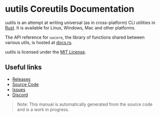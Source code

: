 # uutils Coreutils Documentation

uutils is an attempt at writing universal (as in cross-platform) CLI
utilities in [Rust](https://www.rust-lang.org). It is available for
Linux, Windows, Mac and other platforms.

The API reference for `uucore`, the library of functions shared between
various utils, is hosted at
[docs.rs](https://docs.rs/uucore/latest/uucore/).

uutils is licensed under the [MIT License](https://github.com/uutils/coreutils/blob/main/LICENSE).

## Useful links
* [Releases](https://github.com/uutils/coreutils/releases)
* [Source Code](https://github.com/uutils/coreutils)
* [Issues](https://github.com/uutils/coreutils/issues)
* [Discord](https://discord.gg/wQVJbvJ)

> Note: This manual is automatically generated from the source code and is
> a work in progress.
